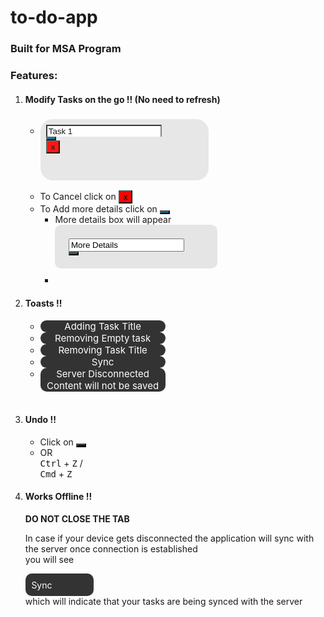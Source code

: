 # to-do-app
### Built for MSA Program

<link rel="stylesheet" href="https://cdnjs.cloudflare.com/ajax/libs/materialize/1.0.0/css/materialize.min.css">
<link rel="stylesheet" href="https://cdnjs.cloudflare.com/ajax/libs/font-awesome/4.7.0/css/font-awesome.min.css">
<style>
   .toast {
     background-color: #333;
     color: #fff;
     border-radius: 10px;
     text-align: center;
     z-index: 1;
     font-size: 15px;
     max-width: 200px;
   }
   .box_main {
     background-color: #E5E5E5;
     padding: 2%;
     height: 80px;
     width: 55%;
     border-radius: 20px;
     opacity: 0.9;
   }
   ::placeholder {
     color: #777;
   }
   .content_box {
     background-color: #E5E5E5;
     padding: 5%;
     border-radius: 10px;
     margin-bottom: 10px;
     width: 50%;
     opacity: 1;
   }
</style>

### Features:

<ol>
   <li>
      <h4> Modify Tasks on the go !! (No need to refresh)</h4>
      <ul>
         <li>
            <h3 id="head_" class="box_main">
               <div class="row">
                  <div class="col 10">
                     <input id="ip_" value="Task 1" class="textbox" style="z-index: -1; border-bottom: none; outline: none;" placeholder="Task has some details remove details to delete">
                  </div>
                  <div class="col 1">
                     <button class="btn-floating waves-effect waves-light" style="background-color: #006494; margin-right: 10%;"><i class="fa fa-angle-down" aria-hidden="true"></i></button>
                  </div>
                  <div class="col 1">
                     <button class="btn-floating waves-effect waves-light" style="background-color: red; margin-right: 10%;">x</button>
                  </div>
               </div>
            </h3>
         </li>
         <li>To Cancel click on <button class="btn-floating waves-effect waves-light" style="background-color: red; margin-right: 10%;">x</button></li>
         <li>
            To Add more details click on <button class="btn-floating waves-effect waves-light" style="background-color: #006494; margin-right: 10%;"><i class="fa fa-angle-down" aria-hidden="true"></i></button><br>
            <ul>
               <li>
                  More details box will appear
                  <div id="content_" class="content_box">
                     <div class="row">
                        <div class="col 11">
                           <input id="textarea_" class="textbox" styl="border: none !important;" placeholder="Add more details" value="More Details"></input>
                        </div>
                        <div class="col 1">
                           <button class="btn-floating waves-effect waves-light" style="background-color: #006494;">
                           <i class="fa fa-clock-o"></i>
                           </button>
                        </div>
                     </div>
                  </div>
               <li>
            </ul>
         </li>
      </ul>
   </li>
   <li>
      <h4>Toasts !! </h4>
      <ul>
         <li>
            <div class="toast">Adding Task Title</div>
         </li>
         <li>
            <div class="toast">Removing Empty task</div>
         </li>
         <li>
            <div class="toast">Removing Task Title</div>
         </li>
         <li>
            <div class="toast">Sync <i class="fa fa-refresh fa-spin"></i></div>
         </li>
         <li>
            <div class="toast">Server Disconnected<br>Content will not be saved</div>
         </li>
      </ul>
   </li>
   <br>
   <li>
      <h4> Undo !! </h4>
      <ul>
         <li> Click on <button class="btn-floating waves-effect waves-light" style="background-color: #051923; "><i class="fa fa-undo"></i></button></li>
         <li> OR <br><kbd>Ctrl</kbd> + <kbd>Z</kbd> <i class="fa fa-windows"></i> / <i class="fa fa-linux"></i> <br><kbd>Cmd</kbd> + <kbd>Z</kbd> <i class="fa fa-apple"></i></li>
      </ul>
   </li>
   <li> <h4>Works Offline !!</h4><b>DO NOT CLOSE THE TAB</b><br><p>In case if your device gets disconnected the application will sync with the server once connection is established<br> you will see <div style='background-color: #333; border-radius: 10px; padding: 2%; color: #fff; width: 90px'>Sync <i class="fa fa-refresh fa-spin"></i></div> which will indicate that your tasks are being synced with the server</p>
   
   </li>
</ol>
